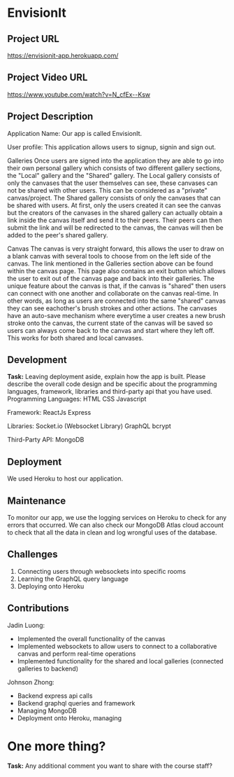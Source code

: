# EnvisionIt

## Project URL
https://envisionit-app.herokuapp.com/

## Project Video URL 
https://www.youtube.com/watch?v=N_cfEx--Ksw

## Project Description
Application Name:
Our app is called EnvisionIt.

User profile:
This application allows users to signup, signin and sign out.

Galleries
Once users are signed into the application they are able to go into their own personal gallery which consists of two 
different gallery sections, the "Local" gallery and the "Shared" gallery. The 
Local gallery consists of only the canvases that the user themselves can see, these canvases can not be shared with other users.
This can be considered as a "private" canvas/project. 
The Shared gallery consists of only the canvases that can be shared with users. At first, only the users created it can see the canvas 
but the creators of the canvases in the shared gallery can actually obtain a link inside the canvas itself and send it to their peers.
Their peers can then submit the link and will be redirected to the canvas, the canvas will then be added to the peer's shared gallery.

Canvas
The canvas is very straight forward, this allows the user to draw on a blank canvas with several tools to choose from on the left side of the 
canvas. The link mentioned in the Galleries section above can be found within the canvas page. This page also contains an exit button which 
allows the user to exit out of the canvas page and back into their galleries. The unique feature about the canvas is that, if the canvas is 
"shared" then users can connect with one another and collaborate on the canvas real-time. In other words, as long as users are connected into 
the same "shared" canvas they can see eachother's brush strokes and other actions. The canvases have an auto-save mechanism where everytime a user 
creates a new brush stroke onto the canvas, the current state of the canvas will be saved so users can always come back to the canvas and start where 
they left off. This works for both shared and local canvases.

## Development

**Task:** Leaving deployment aside, explain how the app is built. Please describe the overall code design and be specific about the programming languages, framework, libraries and third-party api that you have used.
Programming Languages:
HTML
CSS
Javascript

Framework:
ReactJs
Express

Libraries:
Socket.io (Websocket Library)
GraphQL
bcrypt

Third-Party API:
MongoDB

## Deployment
We used Heroku to host our application. 

## Maintenance
To monitor our app, we use the logging services on Heroku to check for any errors that occurred. We can also check our MongoDB Atlas cloud account to check
that all the data in clean and log wrongful uses of the database.

## Challenges
1. Connecting users through websockets into specific rooms
2. Learning the GraphQL query language
3. Deploying onto Heroku

## Contributions
Jadin Luong:
- Implemented the overall functionality of the canvas
- Implemented websockets to allow users to connect to a collaborative canvas and perform real-time operations
- Implemented functionality for the shared and local galleries (connected galleries to backend)

Johnson Zhong:
- Backend express api calls
- Backend graphql queries and framework
- Managing MongoDB
- Deployment onto Heroku, managing

# One more thing? 

**Task:** Any additional comment you want to share with the course staff? 
